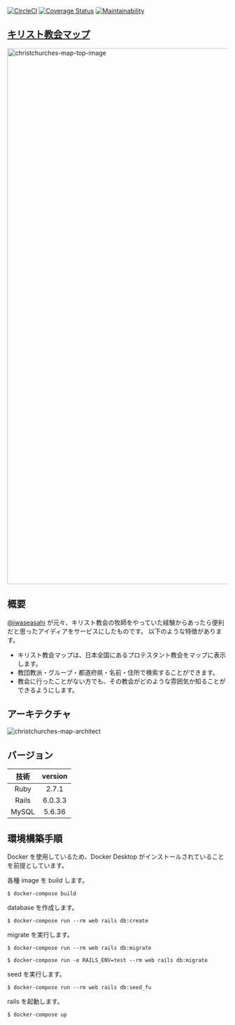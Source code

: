 [![CircleCI](https://circleci.com/gh/iwaseasahi/christchurches-map.svg?style=svg&circle-token=edf49afb5c4771796b3a9387ef48761121ae34ff)](https://circleci.com/gh/iwaseasahi/christchurches-map)
[![Coverage Status](https://coveralls.io/repos/github/iwaseasahi/christchurches-map/badge.svg?branch=master)](https://coveralls.io/github/iwaseasahi/christchurches-map?branch=master)
[![Maintainability](https://api.codeclimate.com/v1/badges/88e7953140c616fa1f51/maintainability)](https://codeclimate.com/github/iwaseasahi/christchurches-map/maintainability)

## [キリスト教会マップ](https://www.christchurches-map.com/)

<img width="1222" alt="christchurches-map-top-image" src="https://user-images.githubusercontent.com/17666221/84217927-56a58e80-ab08-11ea-9738-c2ac6cd2fb54.png">

## 概要
[@iwaseasahi](https://github.com/iwaseasahi) が元々、キリスト教会の牧師をやっていた経験からあったら便利だと思ったアイディアをサービスにしたものです。
以下のような特徴があります。

* キリスト教会マップは、日本全国にあるプロテスタント教会をマップに表示します。
* 教団教派・グループ・都道府県・名前・住所で検索することができます。
* 教会に行ったことがない方でも、その教会がどのような雰囲気か知ることができるようにします。

## アーキテクチャ

![christchurches-map-architect](https://user-images.githubusercontent.com/17666221/84221371-09c5b600-ab10-11ea-92f5-c89952397258.png)

## バージョン

| 技術 | version |
| :---: | :---: |
| Ruby | 2.7.1 |
| Rails | 6.0.3.3 |
| MySQL | 5.6.36 |

## 環境構築手順
Docker を使用しているため、Docker Desktop がインストールされていることを前提としています。

各種 image を build します。

```
$ docker-compose build
```

database を作成します。

```
$ docker-compose run --rm web rails db:create
```

migrate を実行します。

```
$ docker-compose run --rm web rails db:migrate
```

```
$ docker-compose run -e RAILS_ENV=test --rm web rails db:migrate
```

seed を実行します。

```
$ docker-compose run --rm web rails db:seed_fu
```

rails を起動します。

```
$ docker-compose up
```
